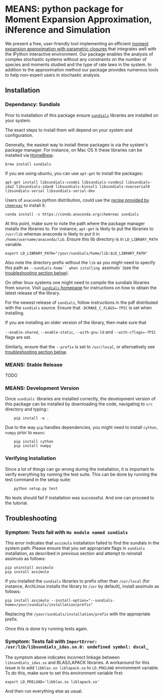 # MEANS: python package for Moment Expansion Approximation, iNference and Simulation

We present a free, user-friendly tool implementing an efficient [moment expansion approximation with parametric closures](http://scitation.aip.org/content/aip/journal/jcp/138/17/10.1063/1.4802475) that integrates well with the IPython interactive environment. Our package enables the analysis of complex stochastic systems without any constraints on the number of species and moments studied and the type of rate laws in the system. In addition to the approximation method our package provides numerous tools to help non-expert users in stochastic analysis.

## Installation

### Dependancy: Sundials

Prior to installation of this package ensure [`sundials`](https://computation.llnl.gov/casc/sundials/main.html)
libraries are installed on your system.

The exact steps to install them will depend on your system and configuration.

Generally, the easiest way to install these packages is via the system's package manager.
For instance, on Mac OS X these libraries can be installed via [HomeBrew](http://brew.sh/):

    brew install sundials

If you are using ubuntu, you can use `apt-get` to install the packages:

    apt-get install libsundials-cvode1 libsundials-cvodes2 libsundials-ida2 libsundials-idas0 libsundials-kinsol1 libsundials-nvecserial0 libsundials-serial libsundials-serial-dev

Users of `anaconda` python distribution, could use the [recipe provided by `chemreac`](https://anaconda.org/chemreac/sundials) to install it:

    conda install -c https://conda.anaconda.org/chemreac sundials

At this point, make sure to note the path where the package manager installs the libraries to.
For instance, `apt-get` is likely to put the libraries to `/usr/lib` whereas anaconda is likely to put it in `/home/username/anaconda/lib`. Ensure this lib directory is in `LD_LIBRARY_PATH` variable.

    export LD_LIBRARY_PATH="/your/sundials/home/lib:$LD_LIBRARY_PATH"

Also note the directory prefix without the `lib` as you might need to specify this path as `--sundials-home`` when istalling `assimulo` (see the [troubleshooting section below](#symptom-tests-fail-with-no-module-named-sundials)).

On other linux systems one might need to compile the sundials libraries from source.
Visit [`sundials` homepage](https://computation.llnl.gov/casc/sundials/download/download.php) for 
instructions on how to obtain the latest release of the library.

For the newest release of `sundials`, follow instructions in the pdf distributed with the `sundials` source.
Ensure that `-DCMAKE_C_FLAGS=-fPIC` is set when installing.

If you are installing an older version of the library, then make sure that

`--enable-shared`, `--enable-static`, `--with-gnu-ld` 
and `--with-cflags=-fPIC` flags are set.
 
Similarly, ensure that the `--prefix` is set to `/usr/local`, or alternatively see [troubleshooting section below](#symptom-tests-fail-with-no-module-named-sundials).

### MEANS: Stable Release

TODO

### MEANS: Development Version

Once `sundials `libraries are installed correctly, the development version of this package can be installed by downloading the code, navigating to `src`
directory and typing::
```
    pip install -e .
```

Due to the way ``pip`` handles dependencies, you might need to install ``cython``, ``numpy`` prior to `means`:

```
    pip install cython
    pip install numpy
```

### Verifying Installation

Since a lot of things can go wrong during the installation, it is important to verify everything by running the test suite.
This can be done by running the test command in the setup suite:

```
    python setup.py test
```

No tests should fail if installation was successful. And one can proceed to the tutorial.

## Troubleshooting

### Symptom: Tests fail with `No module named sundials`

This error indicates that `assimulo` installation failed to find the sundials in the system path.
Please ensure that you set appropriate flags in `sundials` installation, as described in previous section and attempt
to reinstall assimulo as follows:

```
pip uninstall assimulo
pip install assimulo
```

If you installed the `sundials` libraries to prefix other than `/usr/local` (for instance, 
ArchLinux installs the library to `/usr` by default), install assimulo as follows:

```
pip install assimulo --install-option="--sundials-home=/your/sundials/installation/prefix"
```
Replacing the `/your/sundials/installation/prefix` with the appropriate prefix.

Once this is done try running tests again.

### Symptom: Tests fail with `ImportError: /usr/lib/libsundials_idas.so.0: undefined symbol: dscal_`

The symptom above indicates incorrect linkage between `libsundials_idas.so` and BLAS/LAPACK libraries.
A workaround for this issue is to add `libblas.so liblapack.so` to `LD_PRELOAD` environment variable.
To do this, make sure to set this environment variable first:

```
export LD_PRELOAD='libblas.so liblapack.so'
```

And then run everything else as usual.
